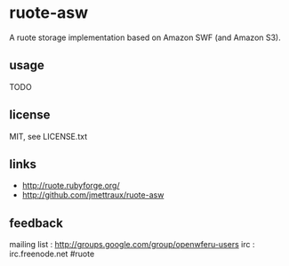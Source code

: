 
# ruote-asw

A ruote storage implementation based on Amazon SWF (and Amazon S3).


## usage

TODO


## license

MIT, see LICENSE.txt


## links

* http://ruote.rubyforge.org/
* http://github.com/jmettraux/ruote-asw


## feedback

mailing list : http://groups.google.com/group/openwferu-users
irc : irc.freenode.net #ruote


